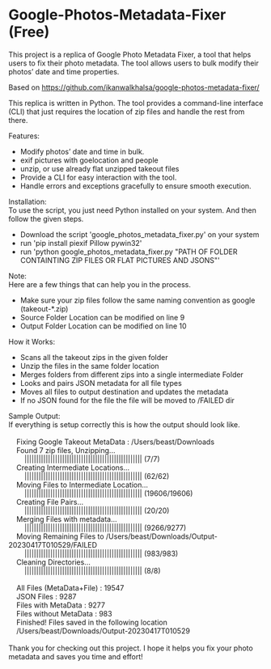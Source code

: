 # Google-Photos-Metadata-Fixer (Free)
This project is a replica of Google Photo Metadata Fixer, a tool that helps users to fix their photo metadata. The tool allows users to bulk modify their photos’ date and time properties.

Based on https://github.com/ikanwalkhalsa/google-photos-metadata-fixer/

This replica is written in Python. The tool provides a command-line interface (CLI) that just requires the location of zip files and handle the rest from there.

Features:
* Modify photos’ date and time in bulk.
* exif pictures with goelocation and people
* unzip, or use already flat unzipped takeout files
* Provide a CLI for easy interaction with the tool.
* Handle errors and exceptions gracefully to ensure smooth execution.

Installation:
<br/>To use the script, you just need Python installed on your system. And then follow the given steps.
* Download the script 'google_photos_metadata_fixer.py' on your system
* run 'pip install piexif Pillow pywin32'
* run 'python google_photos_metadata_fixer.py "PATH OF FOLDER CONTAINTING ZIP FILES OR FLAT PICTURES AND JSONS"'

Note:
<br/>Here are a few things that can help you in the process.
* Make sure your zip files follow the same naming convention as google (takeout-*.zip)
* Source Folder Location can be modified on line 9
* Output Folder Location can be modified on line 10

How it Works:
* Scans all the takeout zips in the given folder
* Unzip the files in the same folder location
* Merges folders from different zips into a single intermediate Folder
* Looks and pairs JSON metadata for all file types
* Moves all files to output destination and updates the metadata
* If no JSON found for the file the file will be moved to /FAILED dir

Sample Output:<br/>
If everything is setup correctly this is how the output should look like.<br/><br/>
&nbsp;&nbsp;&nbsp;&nbsp;Fixing Google Takeout MetaData :  /Users/beast/Downloads<br/>
&nbsp;&nbsp;&nbsp;&nbsp;Found 7 zip files, Unzipping...<br/>
&nbsp;&nbsp;&nbsp;&nbsp;&nbsp;&nbsp;&nbsp;&nbsp;|||||||||||||||||||||||||||||||||||||||||||||||||| (7/7)<br/>
&nbsp;&nbsp;&nbsp;&nbsp;Creating Intermediate Locations...<br/>
&nbsp;&nbsp;&nbsp;&nbsp;&nbsp;&nbsp;&nbsp;&nbsp;|||||||||||||||||||||||||||||||||||||||||||||||||| (62/62)<br/>
&nbsp;&nbsp;&nbsp;&nbsp;Moving Files to Intermediate Location...<br/>
&nbsp;&nbsp;&nbsp;&nbsp;&nbsp;&nbsp;&nbsp;&nbsp;|||||||||||||||||||||||||||||||||||||||||||||||||| (19606/19606)<br/>
&nbsp;&nbsp;&nbsp;&nbsp;Creating File Pairs...<br/>
&nbsp;&nbsp;&nbsp;&nbsp;&nbsp;&nbsp;&nbsp;&nbsp;|||||||||||||||||||||||||||||||||||||||||||||||||| (20/20)<br/>
&nbsp;&nbsp;&nbsp;&nbsp;Merging Files with metadata...<br/>
&nbsp;&nbsp;&nbsp;&nbsp;&nbsp;&nbsp;&nbsp;&nbsp;|||||||||||||||||||||||||||||||||||||||||||||||||| (9266/9277)<br/>
&nbsp;&nbsp;&nbsp;&nbsp;Moving Remaining Files to  /Users/beast/Downloads/Output-20230417T010529/FAILED<br/>
&nbsp;&nbsp;&nbsp;&nbsp;&nbsp;&nbsp;&nbsp;&nbsp;|||||||||||||||||||||||||||||||||||||||||||||||||| (983/983)<br/>
&nbsp;&nbsp;&nbsp;&nbsp;Cleaning Directories...<br/>
&nbsp;&nbsp;&nbsp;&nbsp;&nbsp;&nbsp;&nbsp;&nbsp;|||||||||||||||||||||||||||||||||||||||||||||||||| (8/8)<br/>
<br/>
&nbsp;&nbsp;&nbsp;&nbsp;All Files (MetaData+File) :  19547<br/>
&nbsp;&nbsp;&nbsp;&nbsp;JSON Files                :  9287<br/>
&nbsp;&nbsp;&nbsp;&nbsp;Files with MetaData       :  9277<br/>
&nbsp;&nbsp;&nbsp;&nbsp;Files without MetaData    :  983<br/>
&nbsp;&nbsp;&nbsp;&nbsp;Finished! Files saved in the following location<br/>
&nbsp;&nbsp;&nbsp;&nbsp;/Users/beast/Downloads/Output-20230417T010529<br/>
<br/>
Thank you for checking out this project. I hope it helps you fix your photo metadata and saves you time and effort!
